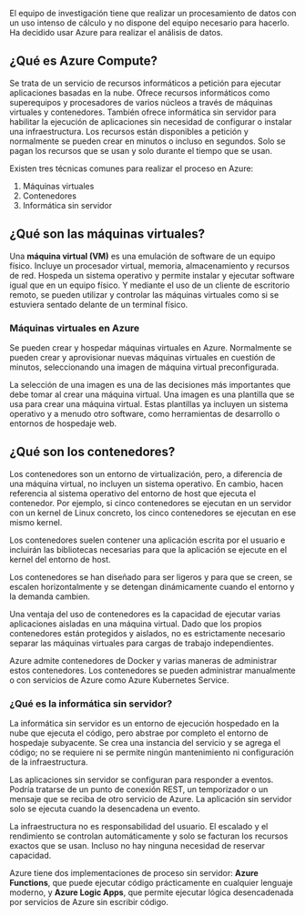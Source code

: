 El equipo de investigación tiene que realizar un procesamiento de datos con un uso intenso de cálculo y no dispone del equipo necesario para hacerlo. Ha decidido usar Azure para realizar el análisis de datos.

## <a name="what-is-azure-compute"></a>¿Qué es Azure Compute?
Se trata de un servicio de recursos informáticos a petición para ejecutar aplicaciones basadas en la nube. Ofrece recursos informáticos como superequipos y procesadores de varios núcleos a través de máquinas virtuales y contenedores. También ofrece informática sin servidor para habilitar la ejecución de aplicaciones sin necesidad de configurar o instalar una infraestructura. Los recursos están disponibles a petición y normalmente se pueden crear en minutos o incluso en segundos. Solo se pagan los recursos que se usan y solo durante el tiempo que se usan.

Existen tres técnicas comunes para realizar el proceso en Azure:
1. Máquinas virtuales
1. Contenedores
1. Informática sin servidor

## <a name="what-are-virtual-machines"></a>¿Qué son las máquinas virtuales?

Una **máquina virtual (VM)** es una emulación de software de un equipo físico. Incluye un procesador virtual, memoria, almacenamiento y recursos de red. Hospeda un sistema operativo y permite instalar y ejecutar software igual que en un equipo físico. Y mediante el uso de un cliente de escritorio remoto, se pueden utilizar y controlar las máquinas virtuales como si se estuviera sentado delante de un terminal físico.

### <a name="virtual-machines-in-azure"></a>Máquinas virtuales en Azure

Se pueden crear y hospedar máquinas virtuales en Azure. Normalmente se pueden crear y aprovisionar nuevas máquinas virtuales en cuestión de minutos, seleccionando una imagen de máquina virtual preconfigurada.

La selección de una imagen es una de las decisiones más importantes que debe tomar al crear una máquina virtual. Una imagen es una plantilla que se usa para crear una máquina virtual. Estas plantillas ya incluyen un sistema operativo y a menudo otro software, como herramientas de desarrollo o entornos de hospedaje web.

## <a name="what-are-containers"></a>¿Qué son los contenedores?

Los contenedores son un entorno de virtualización, pero, a diferencia de una máquina virtual, no incluyen un sistema operativo. En cambio, hacen referencia al sistema operativo del entorno de host que ejecuta el contenedor. Por ejemplo, si cinco contenedores se ejecutan en un servidor con un kernel de Linux concreto, los cinco contenedores se ejecutan en ese mismo kernel. 

Los contenedores suelen contener una aplicación escrita por el usuario e incluirán las bibliotecas necesarias para que la aplicación se ejecute en el kernel del entorno de host. 

Los contenedores se han diseñado para ser ligeros y para que se creen, se escalen horizontalmente y se detengan dinámicamente cuando el entorno y la demanda cambien.

Una ventaja del uso de contenedores es la capacidad de ejecutar varias aplicaciones aisladas en una máquina virtual. Dado que los propios contenedores están protegidos y aislados, no es estrictamente necesario separar las máquinas virtuales para cargas de trabajo independientes.

Azure admite contenedores de Docker y varias maneras de administrar estos contenedores. Los contenedores se pueden administrar manualmente o con servicios de Azure como Azure Kubernetes Service.

### <a name="what-is-serverless-computing"></a>¿Qué es la informática sin servidor?

La informática sin servidor es un entorno de ejecución hospedado en la nube que ejecuta el código, pero abstrae por completo el entorno de hospedaje subyacente. Se crea una instancia del servicio y se agrega el código; no se requiere ni se permite ningún mantenimiento ni configuración de la infraestructura.

Las aplicaciones sin servidor se configuran para responder a eventos. Podría tratarse de un punto de conexión REST, un temporizador o un mensaje que se reciba de otro servicio de Azure. La aplicación sin servidor solo se ejecuta cuando la desencadena un evento. 

La infraestructura no es responsabilidad del usuario. El escalado y el rendimiento se controlan automáticamente y solo se facturan los recursos exactos que se usan. Incluso no hay ninguna necesidad de reservar capacidad.

Azure tiene dos implementaciones de proceso sin servidor: **Azure Functions**, que puede ejecutar código prácticamente en cualquier lenguaje moderno, y **Azure Logic Apps**, que permite ejecutar lógica desencadenada por servicios de Azure sin escribir código.
